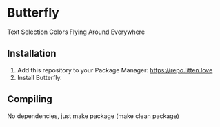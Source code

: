 # Butterfly

Text Selection Colors Flying Around Everywhere

## Installation

1. Add this repository to your Package Manager: https://repo.litten.love
2. Install Butterfly.

## Compiling
No dependencies, just make package (make clean package)
